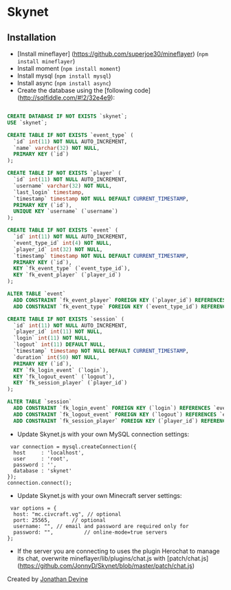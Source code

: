 Skynet
================

## Installation

 * [Install mineflayer] (https://github.com/superjoe30/mineflayer) (`npm install mineflayer`)
 * Install moment (`npm install moment`)
 * Install mysql (`npm install mysql`)
 * Install async (`npm install async`)
 * Create the database using the [following code] (http://sqlfiddle.com/#!2/32e4e9):
 
```sql

CREATE DATABASE IF NOT EXISTS `skynet`;
USE `skynet`;

CREATE TABLE IF NOT EXISTS `event_type` (
  `id` int(11) NOT NULL AUTO_INCREMENT,
  `name` varchar(32) NOT NULL,
  PRIMARY KEY (`id`)
);

CREATE TABLE IF NOT EXISTS `player` (
  `id` int(11) NOT NULL AUTO_INCREMENT,
  `username` varchar(32) NOT NULL,
  `last_login` timestamp,
  `timestamp` timestamp NOT NULL DEFAULT CURRENT_TIMESTAMP,
  PRIMARY KEY (`id`),
  UNIQUE KEY `username` (`username`)
);

CREATE TABLE IF NOT EXISTS `event` (
  `id` int(11) NOT NULL AUTO_INCREMENT,
  `event_type_id` int(4) NOT NULL,
  `player_id` int(32) NOT NULL,
  `timestamp` timestamp NOT NULL DEFAULT CURRENT_TIMESTAMP,
  PRIMARY KEY (`id`),
  KEY `fk_event_type` (`event_type_id`),
  KEY `fk_event_player` (`player_id`)
);

ALTER TABLE `event`
  ADD CONSTRAINT `fk_event_player` FOREIGN KEY (`player_id`) REFERENCES `player` (`id`),
  ADD CONSTRAINT `fk_event_type` FOREIGN KEY (`event_type_id`) REFERENCES `event_type` (`id`);

CREATE TABLE IF NOT EXISTS `session` (
  `id` int(11) NOT NULL AUTO_INCREMENT,
  `player_id` int(11) NOT NULL,
  `login` int(11) NOT NULL,
  `logout` int(11) DEFAULT NULL,
  `timestamp` timestamp NOT NULL DEFAULT CURRENT_TIMESTAMP,
  `duration` int(50) NOT NULL,
  PRIMARY KEY (`id`),
  KEY `fk_login_event` (`login`),
  KEY `fk_logout_event` (`logout`),
  KEY `fk_session_player` (`player_id`)
);

ALTER TABLE `session`
  ADD CONSTRAINT `fk_login_event` FOREIGN KEY (`login`) REFERENCES `event` (`id`),
  ADD CONSTRAINT `fk_logout_event` FOREIGN KEY (`logout`) REFERENCES `event` (`id`),
  ADD CONSTRAINT `fk_session_player` FOREIGN KEY (`player_id`) REFERENCES `player` (`id`);
```
* Update Skynet.js with your own MySQL connection settings:
 
```node
 var connection = mysql.createConnection({
  host     : 'localhost',
  user     : 'root',
  password : '',
  database : 'skynet'
});
connection.connect();
```
 
 * Update Skynet.js with your own Minecraft server settings:
 
```node
 var options = {
  host: "mc.civcraft.vg", // optional
  port: 25565,       // optional
  username: "", // email and password are required only for
  password: "",          // online-mode=true servers
};
 ```
* If the server you are connecting to uses the plugin Herochat to manage its chat, overwrite 
 mineflayer/lib/plugins/chat.js with [patch/chat.js] (https://github.com/JonnyD/Skynet/blob/master/patch/chat.js)

Created by [Jonathan Devine](http://jonnydevine.com)
